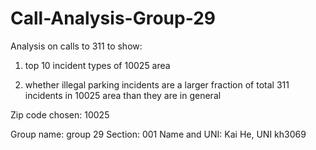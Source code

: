 # Call-Analysis-Group-29

Analysis on calls to 311 to show:

1. top 10 incident types of 10025 area

2. whether illegal parking incidents are a larger fraction of total 311 incidents in 10025 area than they are in general

Zip code chosen: 10025

Group name: group 29
Section: 001
Name and UNI:
Kai He, UNI kh3069
